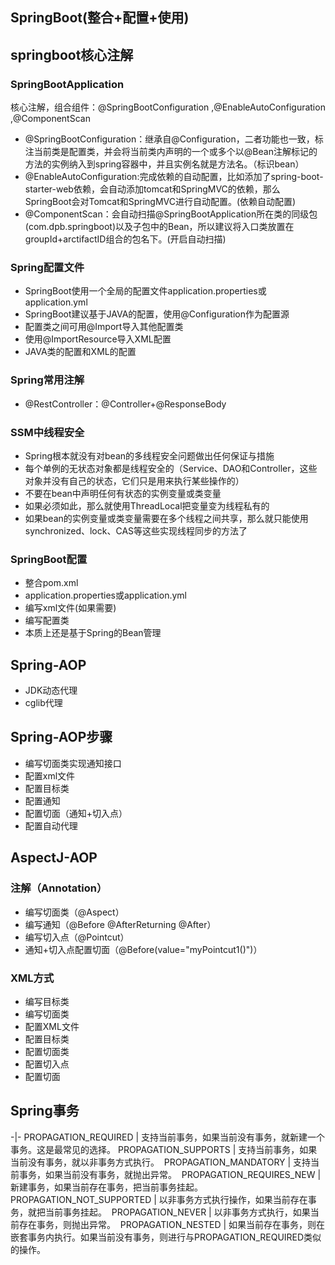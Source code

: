 ## SpringBoot(整合+配置+使用)
## springboot核心注解
### SpringBootApplication
核心注解，组合组件：@SpringBootConfiguration ,@EnableAutoConfiguration ,@ComponentScan

- @SpringBootConfiguration：继承自@Configuration，二者功能也一致，标注当前类是配置类，并会将当前类内声明的一个或多个以@Bean注解标记的方法的实例纳入到spring容器中，并且实例名就是方法名。（标识bean）
- @EnableAutoConfiguration:完成依赖的自动配置，比如添加了spring-boot-starter-web依赖，会自动添加tomcat和SpringMVC的依赖，那么SpringBoot会对Tomcat和SpringMVC进行自动配置。(依赖自动配置)
- @ComponentScan：会自动扫描@SpringBootApplication所在类的同级包(com.dpb.springboot)以及子包中的Bean，所以建议将入口类放置在groupId+arctifactID组合的包名下。(开启自动扫描)

### Spring配置文件
- SpringBoot使用一个全局的配置文件application.properties或application.yml
- SpringBoot建议基于JAVA的配置，使用@Configuration作为配置源
- 配置类之间可用@Import导入其他配置类
- 使用@ImportResource导入XML配置
- JAVA类的配置和XML的配置

### Spring常用注解
- @RestController：@Controller+@ResponseBody

### SSM中线程安全
- Spring根本就没有对bean的多线程安全问题做出任何保证与措施
- 每个单例的无状态对象都是线程安全的（Service、DAO和Controller，这些对象并没有自己的状态，它们只是用来执行某些操作的）
- 不要在bean中声明任何有状态的实例变量或类变量
- 如果必须如此，那么就使用ThreadLocal把变量变为线程私有的
- 如果bean的实例变量或类变量需要在多个线程之间共享，那么就只能使用synchronized、lock、CAS等这些实现线程同步的方法了

### SpringBoot配置
- 整合pom.xml
- application.properties或application.yml
- 编写xml文件(如果需要)
- 编写配置类
- 本质上还是基于Spring的Bean管理

## Spring-AOP
- JDK动态代理
- cglib代理

## Spring-AOP步骤
- 编写切面类实现通知接口
- 配置xml文件
- 配置目标类
- 配置通知
- 配置切面（通知+切入点）
- 配置自动代理

## AspectJ-AOP
### 注解（Annotation）
- 编写切面类（@Aspect）
- 编写通知（@Before @AfterReturning @After）
- 编写切入点（@Pointcut）
- 通知+切入点配置切面（@Before(value="myPointcut1()")）

### XML方式
- 编写目标类
- 编写切面类
- 配置XML文件
- 配置目标类
- 配置切面类
- 配置切入点
- 配置切面

## Spring事务
-|-
PROPAGATION_REQUIRED | 支持当前事务，如果当前没有事务，就新建一个事务。这是最常见的选择。
PROPAGATION_SUPPORTS | 支持当前事务，如果当前没有事务，就以非事务方式执行。 
PROPAGATION_MANDATORY | 支持当前事务，如果当前没有事务，就抛出异常。 
PROPAGATION_REQUIRES_NEW | 新建事务，如果当前存在事务，把当前事务挂起。 
PROPAGATION_NOT_SUPPORTED | 以非事务方式执行操作，如果当前存在事务，就把当前事务挂起。 
PROPAGATION_NEVER | 以非事务方式执行，如果当前存在事务，则抛出异常。 
PROPAGATION_NESTED | 如果当前存在事务，则在嵌套事务内执行。如果当前没有事务，则进行与PROPAGATION_REQUIRED类似的操作。


